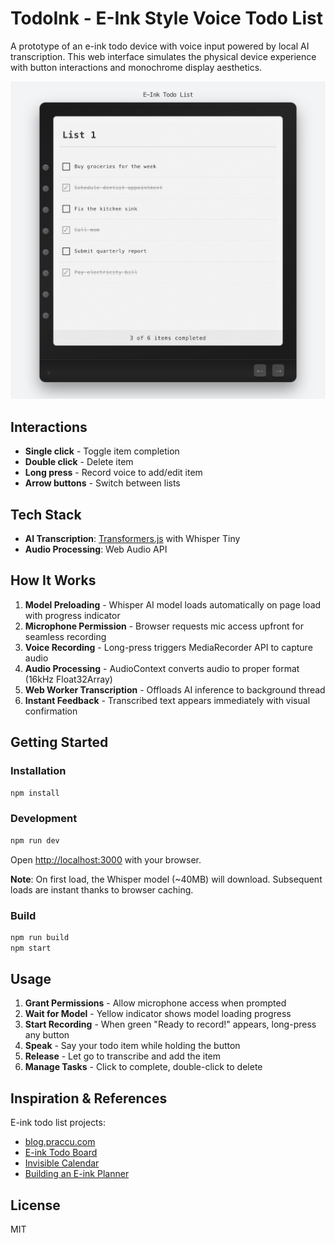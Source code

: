 # TodoInk - E-Ink Style Voice Todo List

A prototype of an e-ink todo device with voice input powered by local AI transcription. This web interface simulates the physical device experience with button interactions and monochrome display aesthetics.

![TodoInk Screenshot](screenshot.png)


## Interactions
- **Single click** - Toggle item completion
- **Double click** - Delete item
- **Long press** - Record voice to add/edit item
- **Arrow buttons** - Switch between lists

## Tech Stack
- **AI Transcription**: [Transformers.js](https://huggingface.co/docs/transformers.js) with Whisper Tiny
- **Audio Processing**: Web Audio API

## How It Works
1. **Model Preloading** - Whisper AI model loads automatically on page load with progress indicator
2. **Microphone Permission** - Browser requests mic access upfront for seamless recording
3. **Voice Recording** - Long-press triggers MediaRecorder API to capture audio
4. **Audio Processing** - AudioContext converts audio to proper format (16kHz Float32Array)
5. **Web Worker Transcription** - Offloads AI inference to background thread
6. **Instant Feedback** - Transcribed text appears immediately with visual confirmation

## Getting Started

### Installation

```bash
npm install
```

### Development

```bash
npm run dev
```

Open [http://localhost:3000](http://localhost:3000) with your browser.

**Note**: On first load, the Whisper model (~40MB) will download. Subsequent loads are instant thanks to browser caching.

### Build

```bash
npm run build
npm start
```

## Usage

1. **Grant Permissions** - Allow microphone access when prompted
2. **Wait for Model** - Yellow indicator shows model loading progress
3. **Start Recording** - When green "Ready to record!" appears, long-press any button
4. **Speak** - Say your todo item while holding the button
5. **Release** - Let go to transcribe and add the item
6. **Manage Tasks** - Click to complete, double-click to delete

## Inspiration & References

E-ink todo list projects:
- [blog.praccu.com](https://blog.praccu.com/)
- [E-ink Todo Board](https://www.reddit.com/r/RASPBERRY_PI_PROJECTS/comments/1artkxj/eink_todo_board/)
- [Invisible Calendar](https://shop.invisible-computers.com/products/invisible-calendar)
- [Building an E-ink Planner](https://ben-foster.dev/2022/06/building-an-e-ink-planner/)

## License

MIT
